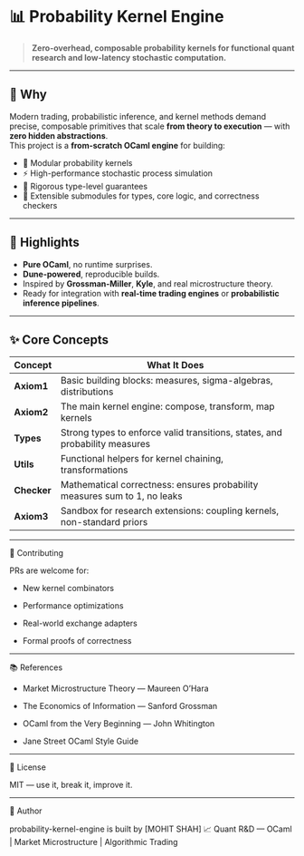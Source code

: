 # 📊 Probability Kernel Engine

> **Zero-overhead, composable probability kernels for functional quant research and low-latency stochastic computation.**

---

## 🧠 Why

Modern trading, probabilistic inference, and kernel methods demand precise, composable primitives that scale **from theory to execution** — with **zero hidden abstractions**.  
This project is a **from-scratch OCaml engine** for building:
- 🧩 Modular probability kernels
- ⚡ High-performance stochastic process simulation
- 📐 Rigorous type-level guarantees
- 🧬 Extensible submodules for types, core logic, and correctness checkers

---

## 🚀 Highlights

- **Pure OCaml**, no runtime surprises.
- **Dune-powered**, reproducible builds.
- Inspired by **Grossman-Miller**, **Kyle**, and real microstructure theory.
- Ready for integration with **real-time trading engines** or **probabilistic inference pipelines**.

---

## ✨ Core Concepts

| Concept | What It Does |
|---------|----------------|
| **Axiom1** | Basic building blocks: measures, sigma-algebras, distributions |
| **Axiom2** | The main kernel engine: compose, transform, map kernels |
| **Types** | Strong types to enforce valid transitions, states, and probability measures |
| **Utils** | Functional helpers for kernel chaining, transformations |
| **Checker** | Mathematical correctness: ensures probability measures sum to 1, no leaks |
| **Axiom3** | Sandbox for research extensions: coupling kernels, non-standard priors |

---

🤝 Contributing

PRs are welcome for:

- New kernel combinators

- Performance optimizations

- Real-world exchange adapters

- Formal proofs of correctness

---


📚 References

- Market Microstructure Theory — Maureen O’Hara

- The Economics of Information — Sanford Grossman

- OCaml from the Very Beginning — John Whitington

- Jane Street OCaml Style Guide

---

📜 License

MIT — use it, break it, improve it.

---

🧬 Author

probability-kernel-engine is built by [MOHIT SHAH]
📈 Quant R&D — OCaml | Market Microstructure | Algorithmic Trading

